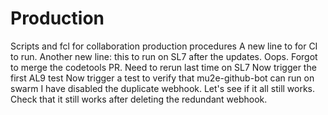 # Production
Scripts and fcl for collaboration production procedures
A new line to for CI to run.
Another new line: this to run on SL7 after the updates.
Oops. Forgot to merge the codetools PR.  Need to rerun last time on SL7
Now trigger the first AL9 test
Now trigger a test to verify that mu2e-github-bot can run on swarm
I have disabled the duplicate webhook.  Let's see if it all still works.
Check that it still works after deleting the redundant webhook.
